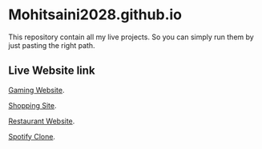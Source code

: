 # Mohitsaini2028.github.io
This repository contain all my live projects. So you can simply run them by just pasting the right path.

## Live Website link

 [Gaming Website](https://mohitsaini2028.github.io/Gaming%20World/).
 
 [Shopping Site](https://mohitsaini2028.github.io/static%20shopping%20site/).
 
 [Restaurant Website](https://mohitsaini2028.github.io/Restaurant%20site/).
 
 [Spotify Clone](https://mohitsaini2028.github.io/Spotify%20Clone/).
 
